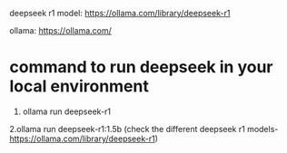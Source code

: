 deepseek r1 model:  https://ollama.com/library/deepseek-r1

ollama: https://ollama.com/

# command to run deepseek in your local environment 

 1. ollama run deepseek-r1

 2.ollama run deepseek-r1:1.5b  (check the different deepseek r1 models-  https://ollama.com/library/deepseek-r1)
